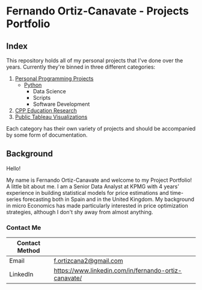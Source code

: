 # Fernando Ortiz-Canavate - Projects Portfolio

## Index

This repository holds all of my personal projects that I've done over the years. Currently they're binned in three different categories:

1. [Personal Programming Projects](https://github.com/FernandoOCC/PersonalProjects/tree/master/Personal%20Programming%20Projects)
    - [Python](https://github.com/FernandoOCC/PersonalProjects/tree/master/Personal%20Programming%20Projects/Python)
      - Data Science
      - Scripts
      - Software Development
2. [CPP Education Research](https://github.com/FernandoOCC/PersonalProjects/tree/master/Physics%20Education%20Research)
3. [Public Tableau Visualizations](https://github.com/FernandoOCC/PersonalProjects/tree/master/Tableau%20Public%20Visualizations)

Each category has their own variety of projects and should be accompanied by some form of documentation. 

## Background

Hello! 

My name is Fernando Ortiz-Canavate and welcome to my Project Portfolio! A little bit about me. I am a Senior Data Analyst at KPMG with 4 years’ experience in building statistical models for price estimations and time-series forecasting both in Spain and in the United Kingdom. My background in micro Economics has made particularly interested in price optimization strategies, although I don't shy away from almost anything. 

<!-- Ideally, I would love to work as a Data Scientist; however, I am definitely open to chatting about other types of opportunities. -->
<!--Some technologies I enjoy working with include Python and SQL Server. Others I have worked with in the past include, MongoDB (NoSQL), Tableau, R,Power BI. and PostreSQL--> 


### Contact Me

| Contact Method |  |
| --- | --- |
| Email | f.ortizcana2@gmail.com |
| LinkedIn | https://www.linkedin.com/in/fernando-ortiz-canavate/ |
